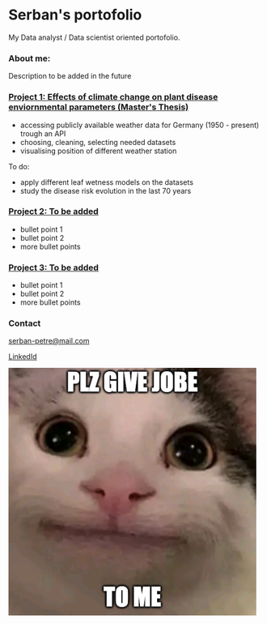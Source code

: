 # Serban's portofolio
My Data analyst / Data scientist oriented portofolio.

### About me:
Description to be added in the future

### [Project 1: Effects of climate change on plant disease enviornmental parameters (Master's Thesis)](https://github.com/serbanradulescu/master_thesis/blob/main/project.ipynb)

* accessing publicly available weather data for Germany (1950 - present) trough an API
* choosing, cleaning, selecting needed datasets
* visualising position of different weather station

To do:
* apply different leaf wetness models on the datasets
* study the disease risk evolution in the last 70 years

### [Project 2: To be added](www.notyet.com)
* bullet point 1
* bullet point 2
* more bullet points

### [Project 3: To be added](www.notyet.com)
* bullet point 1
* bullet point 2
* more bullet points

### Contact

serban-petre@mail.com

[LinkedId](https://www.linkedin.com/in/serban-petre-radulescu-6b50121a2/)

![](images/Screenshot%202022-05-27%20at%2014.09.58.png)
